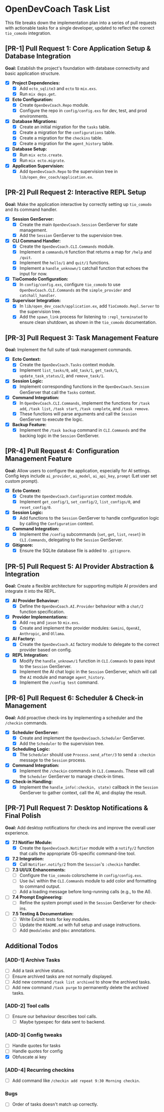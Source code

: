 # OpenDevCoach Task List

This file breaks down the implementation plan into a series of pull requests with actionable tasks for a single developer, updated to reflect the correct `tio_comodo` integration.

## [PR-1] Pull Request 1: Core Application Setup & Database Integration

**Goal:** Establish the project's foundation with database connectivity and basic application structure.

- [x] **Project Dependencies:**
    - [x] Add `ecto_sqlite3` and `ecto` to `mix.exs`.
    - [x] Run `mix deps.get`.
- [x] **Ecto Configuration:**
    - [x] Create `OpenDevCoach.Repo` module.
    - [x] Configure the repo in `config/config.exs` for dev, test, and prod environments.
- [x] **Database Migrations:**
    - [x] Create an initial migration for the `tasks` table.
    - [x] Create a migration for the `configurations` table.
    - [x] Create a migration for the `checkins` table.
    - [x] Create a migration for the `agent_history` table.
- [x] **Database Setup:**
    - [x] Run `mix ecto.create`.
    - [x] Run `mix ecto.migrate`.
- [x] **Application Supervision:**
    - [x] Add `OpenDevCoach.Repo` to the supervision tree in `lib/open_dev_coach/application.ex`.

## [PR-2] Pull Request 2: Interactive REPL Setup

**Goal:** Make the application interactive by correctly setting up `tio_comodo` and its command handler.

- [x] **Session GenServer:**
    - [x] Create the main `OpenDevCoach.Session` GenServer for state management.
    - [x] Add the `Session` GenServer to the supervision tree.
- [x] **CLI Command Handler:**
    - [x] Create the `OpenDevCoach.CLI.Commands` module.
    - [x] Implement a `commands/0` function that returns a map for `/help` and `/quit`.
    - [x] Implement the `hello/1` and `quit/1` functions.
    - [x] Implement a `handle_unknown/1` catchall function that echoes the input for now.
- [x] **TioComodo Configuration:**
    - [x] In `config/config.exs`, configure `tio_comodo` to use `OpenDevCoach.CLI.Commands` as the `simple_provider` and `catchall_handler`.
- [x] **Supervisor Integration:**
    - [x] In `lib/open_dev_coach/application.ex`, add `TioComodo.Repl.Server` to the supervision tree.
    - [x] Add the `spawn_link` process for listening to `:repl_terminated` to ensure clean shutdown, as shown in the `tio_comodo` documentation.

## [PR-3] Pull Request 3: Task Management Feature

**Goal:** Implement the full suite of task management commands.

- [x] **Ecto Context:**
    - [x] Create the `OpenDevCoach.Tasks` context module.
    - [x] Implement `list_tasks/0`, `add_task/1`, `get_task/1`, `update_task_status/2`, and `remove_task/1`.
- [x] **Session Logic:**
    - [x] Implement corresponding functions in the `OpenDevCoach.Session` GenServer that call the `Tasks` context.
- [x] **Command Integration:**
    - [x] In `OpenDevCoach.CLI.Commands`, implement the functions for `/task add`, `/task list`, `/task start`, `/task complete`, and `/task remove`.
    - [x] These functions will parse arguments and call the `Session` GenServer to execute the logic.
- [x] **Backup Feature:**
    - [x] Implement the `/task backup` command in `CLI.Commands` and the backing logic in the `Session` GenServer.

## [PR-4] Pull Request 4: Configuration Management Feature

**Goal:** Allow users to configure the application, especially for AI settings.
Config keys include `ai_provider`, `ai_model`, `ai_api_key`, `prompt` (Let user set custom prompt).

- [x] **Ecto Context:**
    - [x] Create the `OpenDevCoach.Configuration` context module.
    - [x] Implement `get_config/1`, `set_config/2`, `list_configs/0`, and `reset_config/0`.
- [x] **Session Logic:**
    - [x] Add functions to the `Session` GenServer to handle configuration logic by calling the `Configuration` context.
- [x] **Command Integration:**
    - [x] Implement the `/config` subcommands (`set`, `get`, `list`, `reset`) in `CLI.Commands`, delegating to the `Session` GenServer.
- [x] **Gitignore:**
    - [x] Ensure the SQLite database file is added to `.gitignore`.

## [PR-5] Pull Request 5: AI Provider Abstraction & Integration

**Goal:** Create a flexible architecture for supporting multiple AI providers and integrate it into the REPL.

- [x] **AI Provider Behaviour:**
    - [x] Define the `OpenDevCoach.AI.Provider` behaviour with a `chat/2` function specification.
- [x] **Provider Implementations:**
    - [x] Add `req` and `jason` to `mix.exs`.
    - [x] Create and implement the provider modules: `Gemini`, `OpenAI`, `Anthropic`, and `Ollama`.
- [x] **AI Factory:**
    - [x] Create the `OpenDevCoach.AI` factory module to delegate to the correct provider based on config.
- [x] **REPL Integration:**
    - [x] Modify the `handle_unknown/1` function in `CLI.Commands` to pass input to the `Session` GenServer.
    - [x] Implement the AI chat logic in the `Session` GenServer, which will call the `AI` module and manage `agent_history`.
    - [x] Implement the `/config test` command.

## [PR-6] Pull Request 6: Scheduler & Check-in Management

**Goal:** Add proactive check-ins by implementing a scheduler and the `/checkin` commands.

- [x] **Scheduler GenServer:**
    - [x] Create and implement the `OpenDevCoach.Scheduler` GenServer.
    - [x] Add the `Scheduler` to the supervision tree.
- [x] **Scheduling Logic:**
    - [x] The `Scheduler` should use `Process.send_after/3` to send a `:checkin` message to the `Session` process.
- [x] **Command Integration:**
    - [x] Implement the `/checkin` commands in `CLI.Commands`. These will call the `Scheduler` GenServer to manage check-in times.
- [x] **Check-in Handling:**
    - [x] Implement the `handle_info(:checkin, state)` callback in the `Session` GenServer to gather context, call the AI, and display the result.

## [PR-7] Pull Request 7: Desktop Notifications & Final Polish

**Goal:** Add desktop notifications for check-ins and improve the overall user experience.

- [x] **7.1 Notifier Module:**
    - [x] Create the `OpenDevCoach.Notifier` module with a `notify/2` function that calls the appropriate OS-specific command-line tool.
- [x] **7.2 Integration:**
    - [x] Call `Notifier.notify/2` from the `Session`'s `:checkin` handler.
- [ ] **7.3 UI/UX Enhancements:**
    - [ ] Configure the `tio_comodo` colorscheme in `config/config.exs`.
    - [ ] Use `Owl` within the `CLI.Commands` module to add color and formatting to command output.
    - [ ] Add a loading message before long-running calls (e.g., to the AI).
- [ ] **7.4 Prompt Engineering:**
    - [ ] Refine the system prompt used in the `Session` GenServer for check-ins.
- [ ] **7.5 Testing & Documentation:**
    - [ ] Write ExUnit tests for key modules.
    - [ ] Update the `README.md` with full setup and usage instructions.
    - [ ] Add `@moduledoc` and `@doc` annotations.

## Additional Todos

### [ADD-1] Archive Tasks
- [ ] Add a task archive status.
- [ ] Ensure archived tasks are not normally displayed.
- [ ] Add new command `/task list archived` to show the archived tasks.
- [ ] Add new command `/task purge` to permanently delete the archived tasks.

### [ADD-2] Tool calls
- [ ] Ensure our behaviour describes tool calls.
    - [ ] Maybe typespec for data sent to backend.

### [ADD-3] Config tweaks
- [ ] Handle quotes for tasks
- [ ] Handle quotes for config
- [x] Obfuscate ai key

### [ADD-4] Recurring checkins
- [ ] Add command like `/checkin add repeat 9:30 Morning checkin`.

### Bugs
- [ ] Order of tasks doesn't match up correctly.